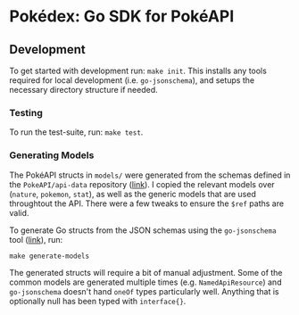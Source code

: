# Pokédex: Go SDK for PokéAPI

## Development

To get started with development run: `make init`. This installs any tools
required for local development (i.e. `go-jsonschema`), and setups the
necessary directory structure if needed.

### Testing

To run the test-suite, run: `make test`.

### Generating Models

The PokéAPI structs in `models/` were generated from the schemas defined in
the `PokeAPI/api-data` repository ([link](https://github.com/PokeAPI/api-data/tree/master/data/schema/v2)).
I copied the relevant models over (`nature`, `pokemon`, `stat`), as well as
the generic models that are used throughtout the API. There were a few tweaks
to ensure the `$ref` paths are valid.

To generate Go structs from the JSON schemas using the `go-jsonschema` tool
([link](https://github.com/omissis/go-jsonschema)), run:

```
make generate-models
```

The generated structs will require a bit of manual adjustment. Some of the
common models are generated multiple times (e.g. `NamedApiResource`) and
`go-jsonschema` doesn't hand `oneOf` types particularly well. Anything that
is optionally null has been typed with `interface{}`.
